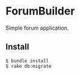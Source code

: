 # ForumBuilder

Simple forum application.

## Install 
  ```
  $ bundle install
  $ rake db:migrate
  ```
